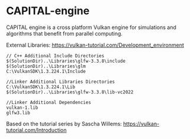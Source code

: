 # CAPITAL-engine
CAPITAL engine is a cross platform Vulkan engine for simulations and algorithms that benefit from parallel computing.

External Libraries: https://vulkan-tutorial.com/Development_environment

	// C++ Additional Include Directories
	$(SolutionDir)..\Libraries\glfw-3.3.8\include
	$(SolutionDir)..\Libraries\glm
	C:\VulkanSDK\1.3.224.1\Include

	//Linker Additional Libraries Directories
	C:\VulkanSDK\1.3.224.1\Lib
	$(SolutionDir)..\Libraries\glfw-3.3.8\lib-vc2022

	//Linker Additional Dependencies
	vulkan-1.lib
	glfw3.lib

Based on the tutorial series by Sascha Willems: https://vulkan-tutorial.com/Introduction